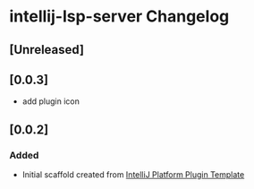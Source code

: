 <!-- Keep a Changelog guide -> https://keepachangelog.com -->

# intellij-lsp-server Changelog

## [Unreleased]

## [0.0.3]
- add plugin icon

## [0.0.2]
### Added
- Initial scaffold created from [IntelliJ Platform Plugin Template](https://github.com/JetBrains/intellij-platform-plugin-template)
